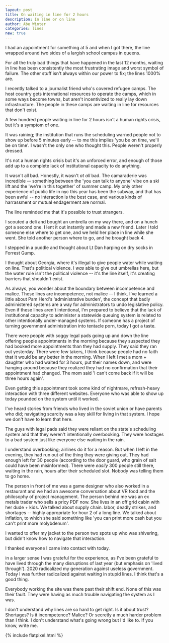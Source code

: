 ```yaml
---
layout: post
title: On waiting in line for 2 hours
description: In line or on line
author: Abe Winter
categories: lines
new: true
---
```


I had an appointment for something at 5 and when I got there, the line wrapped around two sides of a largish school campus in queens.

For all the truly bad things that have happened in the last 12 months, waiting in line has been consistently the most frustrating image and worst symbol of failure.
The other stuff isn't always within our power to fix; the lines 1000% are.

I recently talked to a journalist friend who's covered refugee camps.
The host country gets international resources to operate the camps, which in some ways become towns, but aren't incentivized to really lay down infrastructure.
The people in these camps are waiting in line for resources that don't exist.

A few hundred people waiting in line for 2 hours isn't a human rights crisis, but it's a symptom of one.

It was raining; the institution that runs the scheduling warned people not to show up before 5 minutes early -- to me this implies 'you be on time, we'll be on time'.
I wasn't the only one who thought this.
People weren't properly dressed.

It's not a human rights crisis but it's an unforced error,
and enough of those add up to a complete lack of institutional capacity to do anything.

It wasn't all bad.
Honestly, it wasn't *at all* bad.
The camaraderie was incredible -- something between the 'you can talk to anyone' vibe on a ski lift and the 'we're in this together' of summer camp.
My only other experience of public life in nyc this year has been the subway, and that has been awful -- no interaction is the best case, and various kinds of harrassment or mutual endagerment are normal.

The line reminded me that it's possible to trust strangers.

I scouted a deli and bought an umbrella on my way there, and on a hunch got a second one.
I lent it out instantly and made a new friend.
Later I told someone else where to get one, and we held her place in line while she went.
She told another person where to go, and he brought back 4.

I stepped in a puddle and thought about Lt Dan harping on dry socks in Forrest Gump.

I thought about Georgia, where it's illegal to give people water while waiting on line.
That's political violence.
I *was* able to give out umbrellas here, but the water rule isn't the political violence -- it's the line itself, it's creating barriers that shouldn't exist.

As always, you wonder about the boundary between incompetence and malice.
These lines are incompetence, not malice -- I think.
I've learned a little about Pam Herd's 'administrative burden', the concept that badly administered systems are a way for administrators to undo legislative policy.
Even if these lines aren't intentional, I'm prepared to believe that the lack of institutional capacity to administer a statewide queuing system is related to other intentionally under-managed systems.
If someone has a project of turning government administration into tentacle porn, today I got a taste.

There were people with soggy legal pads going up and down the line offering people appointments in the morning because they suspected they had booked more appointments than they had supply.
They said they ran out yesterday.
There were few takers, I think because people had no faith that it would be any better in the morning.
When I left I met a mom + daughter who had waited for 3 hours, put their names down, and were hanging around because they realized they had no confirmation that their appointment had changed.
The mom said 'I can't come back if it will be three hours again'.

Even getting this appointment took some kind of nightmare, refresh-heavy interaction with three different websites.
Everyone who was able to show up today pounded on the system until it worked.

I've heard stories from friends who lived in the soviet union or have parents who did;
navigating scarcity was a key skill for living in that system.
I hope we don't have to learn that here.

The guys with legal pads said they were reliant on the state's scheduling system and that they weren't intentionally overbooking.
They were hostages to a bad system just like everyone else waiting in the rain.

I understand overbooking; airlines do it for a reason.
But when I left in the evening, they had run out of the thing they were giving out. 
They had enough left for 30 people (according to the door guard, who grain of salt could have been misinformed).
There were *easily* 300 people still there, waiting in the rain, hours after their scheduled slot.
Nobody was telling them to go home.

The person in front of me was a game designer who also worked in a restaurant and we had an awesome conversation about VR food and the philosophy of project management.
The person behind me was an ex metals trader who sells a pricy PDF now.
She lives in an off grid cabin with her dude + kids.
We talked about supply chain. labor, deadly strikes, and shortages -- highly appropriate for hour 2 of a long line.
We talked about inflation, to which she said something like 'you can print more cash but you can't print more molybdenum'.

I wanted to offer my jacket to the person two spots up who was shivering, but didn't know how to navigate that interaction.

I thanked everyone I came into contact with today.

in a larger sense I was grateful for the experience, as I've been grateful to have lived through the many disruptions of last year (but emphasis on 'lived through').
2020 radicalized my generation against useless government.
Today I was further radicalized against waiting in stupid lines.
I think that's a good thing.

Everybody working the site was there past their shift end.
None of this was their fault. 
They were having as much trouble navigating the system as I was.

I don't understand why lines are so hard to get right.
Is it about trust? Shortages?
Is it incompetence? Malice?
Or secretly a much harder problem than I think.
I don't understand what's going wrong but I'd like to.
If you know, write me.

{% include flatpixel.html %}
